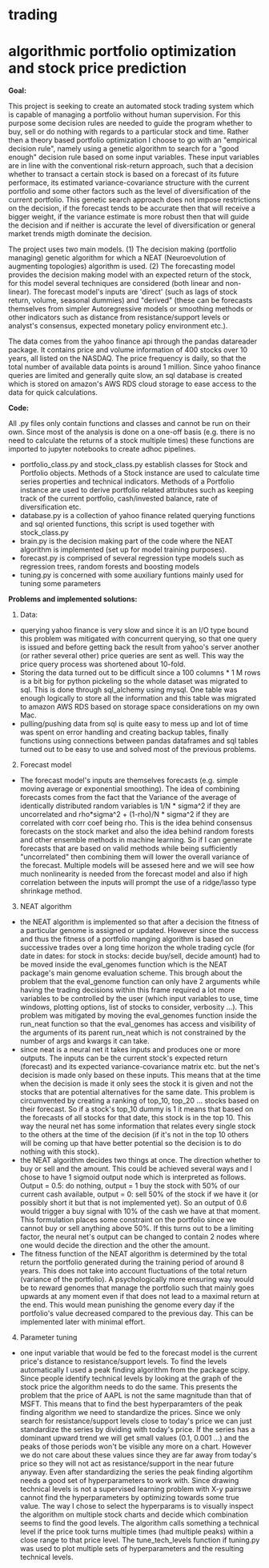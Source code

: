 # trading
# algorithmic portfolio optimization and stock price prediction


**Goal:** 

This project is seeking to create an automated stock trading system which is capable of managing a portfolio without human supervision.
For this purpose some decision rules are needed to guide the program whether to buy, sell or do nothing with regards to a particular stock and time. Rather then a theory based portfolio optimization I choose to go with an "empirical decision rule", namely using a genetic algorithm to search for a "good enough" decision rule based on some input variables. These input variables are in line with the conventional risk-return approach, such that a decision whether to transact a certain stock is based on a forecast of its future performace, its estimated variance-covariance structure with the current portfolio and some other factors such as the level of diversification of the current portfolio. This genetic search approach does not impose restrictions on the decision, if the forecast tends to be accurate then that will receive a bigger weight, if the variance estimate is more robust then that will guide the decision and if neither is accurate the level of diversification or general market trends migth dominate the decision.

The project uses two main models. (1) The decision making (portfolio managing) genetic algorithm for which a NEAT (Neuroevolution of augmenting topologies) algorithm is used. (2) The forecasting model provides the decision making model with an expected return of the stock, for this model several techniques are considered (both linear and non-linear). The forecast model's inputs are 'direct' (such as lags of stock return, volume, seasonal dummies) and "derived" (these can be forecasts themselves from simpler Autoregressive models or smoothing methods or other indicators  such as distance from resistance/support levels or analyst's consensus, expected monetary policy environment etc.).

The data comes from the yahoo finance api through the pandas datareader package. It contains price and volume information of 400 stocks over 10 years,
all listed on the NASDAQ. The price frequency is daily, so that the total number of available data points is around 1 million. Since yahoo finance queries are limited and generally quite slow, an sql database is created which is stored on amazon's AWS RDS cloud storage to ease access to the data for quick calculations.


**Code:**

All .py files only contain functions and classes and cannot be run on their own. Since most of the analysis is done on a one-off basis 
(e.g. there is no need to calculate the returns of a stock multiple times) these functions are imported to jupyter notebooks to create adhoc pipelines.

- portfolio_class.py and stock_class.py establish classes for Stock and Portfolio objects. Methods of a Stock instance are used to calculate time series properties and technical indicators. Methods of a Portfolio instance are used to derive portfolio related attributes such as keeping track of the current portfolio, cash/invested balance, rate of diversification etc. 
- database.py is a collection of yahoo finance related querying functions and sql oriented functions, this script is used together with stock_class.py
- brain.py is the decision making part of the code where the NEAT algorithm is implemented (set up for model training purposes).
- forecast.py is comprised of several regression type models such as regression trees, random forests and boosting models
- tuning.py is concerned with some auxiliary funtions mainly used for tuning some parameters


**Problems and implemented solutions:**

1) Data:
- querying yahoo finance is very slow and since it is an I/O type bound this problem was mitigated with concurrent querying, so that one query is issued and before getting back the result from yahoo's server another (or rather several other) price queries are sent as well. This way the price query process was shortened about 10-fold. 
- Storing the data turned out to be difficult since a 100 columns * 1 M rows is a bit big for python pickeling so the whole dataset was migrated to sql.
This is done through sql_alchemy using mysql. One table was enough logically to store all the information and this table was migrated to amazon AWS RDS based on storage space considerations on my own Mac.
- pulling/pushing data from sql is quite easy to mess up and lot of time was spent on error handling and creating backup tables, finally functions using
connections between pandas dataframes and sql tables turned out to be easy to use and solved most of the previous problems.

2) Forecast model
- The forecast model's inputs are themselves forecasts (e.g. simple moving average or exponential smoothing). The idea of combining forecasts comes from 
the fact that the Variance of the average of identically distributed random variables is 1/N * sigma^2 if they are uncorrelated and 
rho*sigma^2 + (1-rho)/N * sigma^2 if they are correlated with corr coef being rho. This is the idea behind consensus forecasts on the stock market and also the idea behind random forests and other ensemble methods in machine learning. So if I can generate forecasts that are based on valid methods while being sufficiently "uncorrelated" then combining them will lower the overall variance of the forecast. Multiple models will be assesed here and we will see how much nonlinearity is needed from the forecast model and also if high correlation between the inputs will prompt the use of a ridge/lasso type shrinkage method. 

3) NEAT algorithm 
- the NEAT algorithm is implemented so that after a decision the fitness of a particular genome is assigned or updated. However since the success and thus
the fitness of a portfolio manging algorithm is based on successive trades over a long time horizon the whole trading cycle (for date in dates: for stock
in stocks: decide buy/sell, decide amount) had to be moved inside the eval_genomes function which is the NEAT package's main genome evaluation scheme.
This brough about the problem that the eval_genome function can only have 2 arguments while having the trading decisions within this frame required a lot
more variables to be controlled by the user (which input variables to use, time windows, plotting options, list of stocks to consider, verbosity ...). 
This problem was mitigated by moving the eval_genomes function inside the run_neat function so that the eval_genomes has access and visibility of the 
arguments of its parent run_neat which is not constrained by the number of args and kwargs it can take. 
- since neat is a neural net it takes inputs and produces one or more outputs. The inputs can be the current stock's expected return (forecast) and its
expected variance-covariance matrix etc. but the net's decision is made only based on these inputs. This means that at the time when the decision is made
it only sees the stock it is given and not the stocks that are potential alternatives for the same date. This problem is circumvented by creating a
ranking of top_10, top_20 ... stocks based on their forecast. So if a stock's top_10 dummy is 1 it means that based on the forecasts of all stocks for 
that date, this stock is in the top 10. This way the neural net has some information that relates every single stock to the others at the time of the 
decision (if it's not in the top 10 others will be coming up that have better potential so the decision is to do nothing with this stock). 
- the NEAT algorithm decides two things at once. The direction whether to buy or sell and the amount. This could be achieved several ways and I chose to 
have 1 sigmoid output node which is interpreted as follows. Output = 0.5: do nothing, output = 1 buy the stock with 50% of our current cash available, 
output = 0: sell 50% of the stock if we have it (or possibly short it but that is not implemented yet). So an output of 0.6 would trigger a buy signal
with 10% of the cash we have at that moment. This formulation places some constraint on the portfolio since we cannot buy or sell anything above 50%. 
If this turns out to be a limiting factor, the neural net's output can be changed to contain 2 nodes where one would decide the direction and the other
the amount. 
- The fitness function of the NEAT algorithm is determined by the total return the portfolio generated during the training period of around 8 years. This
does not take into account fluctuations of the total return (variance of the portfolio). A psychologically more ensuring way would be to reward genomes
that manage the portfolio such that mainly goes upwards at any moment even if that does not lead to a maximal return at the end. This would mean punishing
the genome every day if the portfolio's value decreased compared to the previous day. This can be implemented later with minimal effort. 

4) Parameter tuning
- one input variable that would be fed to the forecast model is the current price's distance to resistance/support levels. To find the levels automatically I used a peak finding algorithm from the package scipy. Since people identify technical levels by looking at the graph of the stock price the algorithm  needs to do the same. This presents the problem that the price of AAPL is not the same magnitude than that of MSFT. This means that to find the best hyperparamters of the peak finding algorithm we need to standardize the prices. Since we only search for resistance/support levels close to today's price we can just standardize the series by dividing with today's price. If the series has a dominant upward trend we will get small values (0.1, 0.001 ...) and the peaks of those periods won't be visible any more on a chart. However we do not care about these values since they are far away from today's price so they will not act as resistance/support in the near future anyway. Even after standardizing the series the peak finding algortihm needs a good set of hyperparameters to work with. Since drawing technical levels is not a supervised learning problem with X-y pairswe cannot find the hyperparameters by optimizing towards some true value. The way I chose to select the hyperparams is to visually inspect the algorithm on multiple stock charts and decide which combination seems to find the good levels. The algorithm calls something a technical level if the price took turns multiple times (had multiple peaks) within a close range to that price level. The tune_tech_levels function if tuning.py was used to plot multiple sets of hyperparameters and the resulting technical levels.










